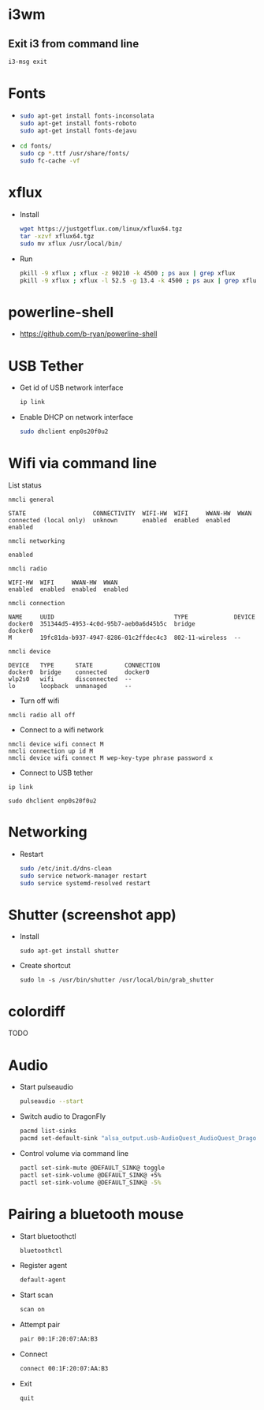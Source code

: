 # i3wm

## Exit i3 from command line

```bash
i3-msg exit
```

# Fonts

* ```bash
  sudo apt-get install fonts-inconsolata
  sudo apt-get install fonts-roboto
  sudo apt-get install fonts-dejavu
  ```

* ```bash
  cd fonts/
  sudo cp *.ttf /usr/share/fonts/
  sudo fc-cache -vf
  ```

# xflux

* Install  
  ```bash
  wget https://justgetflux.com/linux/xflux64.tgz
  tar -xzvf xflux64.tgz
  sudo mv xflux /usr/local/bin/
  ```

* Run
  ```bash
  pkill -9 xflux ; xflux -z 90210 -k 4500 ; ps aux | grep xflux
  pkill -9 xflux ; xflux -l 52.5 -g 13.4 -k 4500 ; ps aux | grep xflux
  ```

# powerline-shell

* https://github.com/b-ryan/powerline-shell


# USB Tether

* Get id of USB network interface  
  ```bash
  ip link
  ``` 

* Enable DHCP on network interface  
  ```bash
  sudo dhclient enp0s20f0u2
  ```

# Wifi via command line

List status

```
nmcli general
```
```
STATE                   CONNECTIVITY  WIFI-HW  WIFI     WWAN-HW  WWAN    
connected (local only)  unknown       enabled  enabled  enabled  enabled 
```

```
nmcli networking
```
```
enabled
```

```
nmcli radio
```
```
WIFI-HW  WIFI     WWAN-HW  WWAN    
enabled  enabled  enabled  enabled 
```

```
nmcli connection
```
```
NAME     UUID                                  TYPE             DEVICE  
docker0  351344d5-4953-4c0d-95b7-aeb0a6d45b5c  bridge           docker0 
M        19fc81da-b937-4947-8286-01c2ffdec4c3  802-11-wireless  --      
```

```
nmcli device
```
```
DEVICE   TYPE      STATE         CONNECTION 
docker0  bridge    connected     docker0    
wlp2s0   wifi      disconnected  --         
lo       loopback  unmanaged     --       
```

* Turn off wifi

```
nmcli radio all off
```

* Connect to a wifi network
```
nmcli device wifi connect M
nmcli connection up id M
nmcli device wifi connect M wep-key-type phrase password x
```

* Connect to USB tether
```
ip link

sudo dhclient enp0s20f0u2
```

# Networking

* Restart
  ```bash
  sudo /etc/init.d/dns-clean
  sudo service network-manager restart
  sudo service systemd-resolved restart
  ```

# Shutter (screenshot app)

* Install  
  ```
  sudo apt-get install shutter
  ```

* Create shortcut  
  ```
  sudo ln -s /usr/bin/shutter /usr/local/bin/grab_shutter
  ```

# colordiff

TODO


# Audio

* Start pulseaudio
  ```bash
  pulseaudio --start
  ```

* Switch audio to DragonFly
  ```bash
  pacmd list-sinks
  pacmd set-default-sink "alsa_output.usb-AudioQuest_AudioQuest_DragonFly_Black_v1.5_AQDFBL0100101010-01.analog-stereo"
  ```

* Control volume via command line
  ```bash
  pactl set-sink-mute @DEFAULT_SINK@ toggle
  pactl set-sink-volume @DEFAULT_SINK@ +5%   
  pactl set-sink-volume @DEFAULT_SINK@ -5%
  ```

# Pairing a bluetooth mouse

* Start bluetoothctl
  ```bash
  bluetoothctl
  ```

* Register agent
  ```bash
  default-agent
  ```

* Start scan
  ```bash
  scan on
  ```

* Attempt pair
  ```bash
  pair 00:1F:20:07:AA:B3
  ```

* Connect
  ```bash
  connect 00:1F:20:07:AA:B3
  ```

* Exit
  ```bash
  quit
  ```
